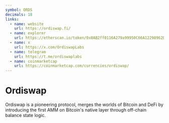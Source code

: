 ```yaml
---
symbol: ORDS
decimals: 18
links:
  - name: website
    url: https://ordiswap.fi/
  - name: explorer
    url: https://etherscan.io/token/0x8AB2ff0116A279a99950C66A12298962D152B83c
  - name: x
    url: https://x.com/OrdiswapLabs
  - name: telegram
    url: https://t.me/ordiswaplabs
  - name: coinmarketcap
    url: https://coinmarketcap.com/currencies/ordiswap/
---
```


# Ordiswap

Ordiswap is a pioneering protocol, merges the worlds of Bitcoin and DeFi by introducing the first AMM on Bitcoin's native layer through off-chain balance state logic.
